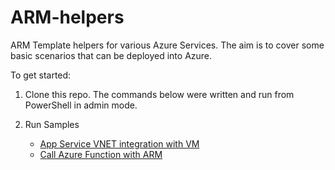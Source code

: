# ARM-helpers
ARM Template helpers for various Azure Services.  The aim is to cover some basic scenarios that can be deployed into Azure.

To get started:

1. Clone this repo. The commands below were written and run from PowerShell in admin mode.

2. Run Samples
    - [App Service VNET integration with VM](Scenarios-Read-Me/README-app-service-vnet-vm.md)
    - [Call Azure Function with ARM](Scenarios-Read-Me/README-call-azure-function-ARM.md)